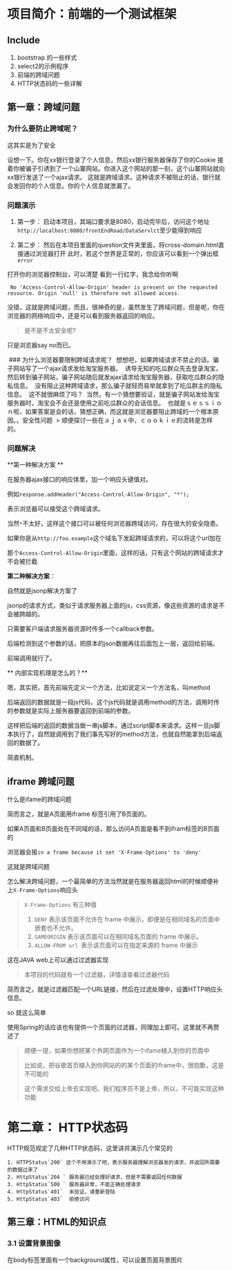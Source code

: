 # 项目简介：前端的一个测试框架  
## Include
1. bootstrap 的一些样式
2. select2的示例程序
3. 前端的跨域问题
4. HTTP状态码的一些详解

## 第一章：跨域问题

### 为什么要防止跨域呢？

这其实是为了安全

设想一下。你在xx银行登录了个人信息，然后xx银行服务器保存了你的Cookie
接着你被骗子引诱到了一个山寨网站。你进入这个网站的那一刻，这个山寨网站就向xx银行发送了一个ajax请求。
这就是跨域请求。这种请求不被阻止的话，银行就会发回你的个人信息。你的个人信息就泄漏了。

### 问题演示

1. 第一步：
    启动本项目，其端口要求是8080，启动完毕后，访问这个地址`http://localhost:8080/frontEndRoad/DataServlct`至少能得到响应  

2. 第二步：
    然后在本项目里面的question文件夹里面，将cross-domain.html直接通过浏览器打开
    此时，若这个世界是正常的，你应该可以看到一个弹出框`error`

  打开你的浏览器控制台，可以清楚  看到一行红字，我念给你听啊

  ` No 'Access-Control-Allow-Origin' header is present on the requested resource. Origin 'null' is therefore not allowed access.`

  没错，这就是跨域问题，而且，很神奇的是，虽然发生了跨域问题，但是呢，你在浏览器的网络响应中，还是可以看到服务器返回的响应。

  > 是不是不太安全呢?

  只是浏览器say no而已。

  ### 为什么浏览器要限制跨域请求呢？
  想想吧，如果跨域请求不禁止的话。骗子网站写了一个ajax请求发给淘宝服务器。
  诱导无知的吃瓜群众先去登录淘宝，然后转到骗子网站，骗子网站随后就发ajax请求给淘宝服务器，获取吃瓜群众的隐私信息。
  没有阻止这种跨域请求，那么骗子就轻而易举就拿到了吃瓜群主的隐私信息。
  这不就很麻烦了吗？
  当然，有一个猜想要验证，就是骗子网站发给淘宝服务器时，淘宝会不会还是使用之前吃瓜群众的会话信息。
  也就是ｓｅｓｓｉｏｎ啦，如果答案是会的话，猜想正确，而这就是浏览器要阻止跨域的一个根本原因。。安全性问题
  > 顺便探讨一些在ａｊａｘ中，ｃｏｏｋｉｅ的流转是怎样的。

  ### 问题解决  

  **第一种解决方案 **

  在服务器ajax接口的响应体里，加一个响应头键值对。

  例如`response.addHeader("Access-Control-Allow-Origin", "*");`

  表示浏览器可以接受这个跨域请求。

  当然`*`不太好，这样这个接口可以被任何浏览器跨域访问，存在很大的安全隐患。

  如果你是从`http://foo.example`这个域名下发起跨域请求的，可以将这个url加在

  那个`Access-Control-Allow-Origin`里面，这样的话，只有这个网站的跨域请求才不会被拦截

  **第二种解决方案**：

  自然就是jsonp解决方案了

  jsonp的请求方式，类似于请求服务器上面的js，css资源，像这些资源的请求是不会被跨越的。

  只需要客户端请求服务器资源时传多一个callback参数。

  后端检测到这个参数的话，把原本的json数据再往后面包上一层，返回给前端。

  前端调用就行了。

  ** 内部实现机理是怎么的？**

  嗯，其实把，首先前端先定义一个方法，比如说定义一个方法名，叫method

  后端返回的数据就是一段js代码，这个js代码就是调用method的方法，调用时传的参数就是实际上服务器要返回到前端的参数。

  这样把后端的返回的数据当做一串js脚本，通过script脚本来请求。这样一旦js脚本执行了，自然就调用到了我们事先写好的method方法，也就自然能拿到后端返回的数据了。

  简直机制。

  ## iframe 跨域问题

  什么是ifame的跨域问题

  简而言之，就是A页面用iframe 标签引用了B页面的。

  如果A页面和B页面处在不同域的话，那么访问A页面是看不到ifram标签的B页面的

  浏览器会报`in a frame because it set 'X-Frame-Options' to 'deny'`

  这就是跨域问题

  怎么解决跨域问题，一个最简单的方法当然就是在服务器返回html的时候顺便补上`X-Frame-Options`响应头

  > `X-Frame-Options` 有三种值
  >
  > 1. `DENY` 表示该页面不允许在 frame 中展示，即便是在相同域名的页面中嵌套也不允许。
  > 2. `SAMEORIGIN` 表示该页面可以在相同域名页面的 frame 中展示。
  > 3. `ALLOW-FROM url `表示该页面可以在指定来源的 frame 中展示

  这在JAVA web上可以通过过滤器实现

  > 本项目的代码就有一个过滤器，详情请查看过滤器代码

  简而言之，就是过滤器匹配一个URL链接，然后在过滤处理中，设置HTTP响应头信息。

  so 就这么简单

  使用Spring的话应该也有提供一个页面的过滤器，同理加上即可。这里就不再赘述了

  > 顺便一提，如果你想把某个外网页面作为一个ifame植入到你的页面中
  >
  > 比如说，把谷歌首页植入到你网站的的某个页面的iframe中，很抱歉，这是不可能的
  >
  > 这个需求交给上帝去实现吧。我们程序员不是上帝，所以，不可能实现这种功能

  # 第二章： HTTP状态码

  HTTP规范规定了几种HTTP状态码，这里讲并演示几个常见的

    1. HTTPStatus`200` 这个不用演示了吧，表示服务器理解浏览器发的请求，并返回所需要的数据过来了
    2. HttpStatus`204 ` 服务器已经处理好请求，但是不需要返回任何数据
    3. HttpStatus`500 ` 服务器异常，不能正确处理请求
    4. HttpStatus`401`  未验证，请重新登陆
    5. HttpStatus`403`  拒绝访问

## 第三章：HTML的知识点

### 3.1 设置背景图像

在body标签里面有一个background属性，可以设置页面背景图片





  ​

  ​

  ​

  ​

  ​

  ​

